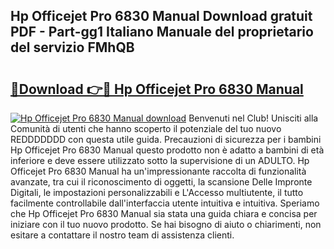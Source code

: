 ## Hp Officejet Pro 6830 Manual Download gratuit PDF - Part-gg1 Italiano Manuale del proprietario del servizio FMhQB

# <h2><a href="http://dfbdzs7.blite.top/?on=Hp+Officejet+Pro+6830+Manual">🔗Download 👉🔴 Hp Officejet Pro 6830 Manual</a></h2>

[![Hp Officejet Pro 6830 Manual download](https://i.imgur.com/lujVjoI.png)](http://dfbdzs7.blite.top/?on=Hp+Officejet+Pro+6830+Manual)
Benvenuti nel Club! Unisciti alla Comunità di utenti che hanno scoperto il potenziale del tuo nuovo REDDDDDDD con questa utile guida. Precauzioni di sicurezza per i bambini Hp Officejet Pro 6830 Manual questo prodotto non è adatto a bambini di età inferiore e deve essere utilizzato sotto la supervisione di un ADULTO. Hp Officejet Pro 6830 Manual ha un'impressionante raccolta di funzionalità avanzate, tra cui il riconoscimento di oggetti, la scansione Delle Impronte Digitali, le impostazioni personalizzabili e L'Accesso multiutente, il tutto facilmente controllabile dall'interfaccia utente intuitiva e intuitiva. Speriamo che Hp Officejet Pro 6830 Manual sia stata una guida chiara e concisa per iniziare con il tuo nuovo prodotto. Se hai bisogno di aiuto o chiarimenti, non esitare a contattare il nostro team di assistenza clienti.
